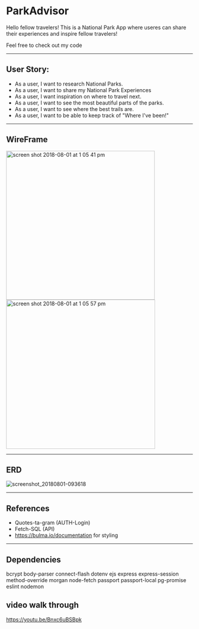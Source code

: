 # ParkAdvisor
Hello fellow travelers! This is a National Park App where useres can share their experiences and inspire fellow travelers! 

Feel free to check out my code 

***

## User Story:
- As a user, I want to research National Parks. 
- As a user, I want to share my National Park Experiences
- As a user, I want inspiration on where to travel next.
- As a user, I want to see the most beautiful parts of the parks.
- As a user, I want to see where the best trails are.
- As a user, I want to be able to keep track of "Where I've been!"

***

## WireFrame

<img width="401" alt="screen shot 2018-08-01 at 1 05 41 pm" src="https://media.git.generalassemb.ly/user/14894/files/babc0208-958b-11e8-9007-83093def64f9">
<img width="402" alt="screen shot 2018-08-01 at 1 05 57 pm" src="https://media.git.generalassemb.ly/user/14894/files/bcf3024c-958b-11e8-834b-ad353342b0da">

***

## ERD
![screenshot_20180801-093618](https://media.git.generalassemb.ly/user/14894/files/b1528d30-956e-11e8-852e-6ae1e6b3c149)

***

## References
- Quotes-ta-gram (AUTH-Login)
- Fetch-SQL (API)
- https://bulma.io/documentation for styling

***

## Dependencies

bcrypt
body-parser
connect-flash
dotenv
ejs
express
express-session
method-override
morgan
node-fetch
passport
passport-local
pg-promise
eslint
nodemon

## video walk through

https://youtu.be/Bnxc6uBSBpk
